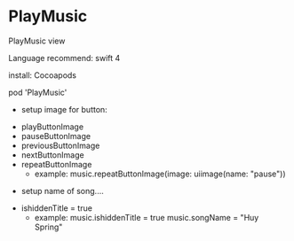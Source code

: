 # PlayMusic
PlayMusic view


Language recommend: swift 4


install: Cocoapods

  pod 'PlayMusic'

- setup image for button:

+ playButtonImage
+ pauseButtonImage
+ previousButtonImage
+ nextButtonImage
+ repeatButtonImage
  + example: music.repeatButtonImage(image: uiimage(name: "pause"))

- setup name of song....
+ ishiddenTitle = true
   + example: music.ishiddenTitle = true
         music.songName = "Huy Spring"
